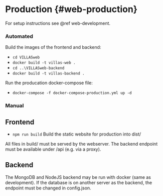 # Production {#web-production}

For setup instructions see @ref web-development.

### Automated

Build the images of the frontend and backend:
 - `cd VILLASweb`
 - `docker build -t villas-web .`
 - `cd ..\VILLASweb-backend`
 - `docker build -t villas-backend .`

Run the producation docker-compose file:
 - `docker-compose -f docker-compose-production.yml up -d`

### Manual

## Frontend

 - `npm run build` Build the static website for production into dist/

All files in build/ must be served by the webserver. The backend endpoint must be available under /api (e.g. via a proxy).

## Backend

The MongoDB and NodeJS backend may be run with docker (same as development). If the database is on another server as the backend, the endpoint
must be changed in config.json. 
